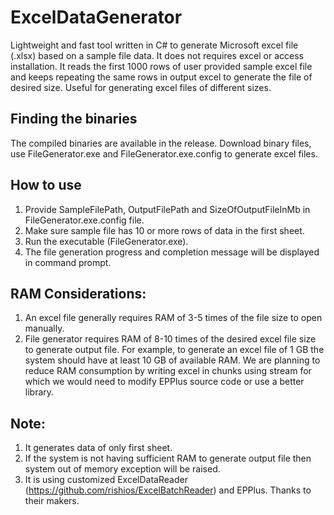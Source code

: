 ExcelDataGenerator
==================

Lightweight and fast tool written in C# to generate Microsoft excel file (.xlsx) based on a sample file data. It does not requires excel or access installation.
It reads the first 1000 rows of user provided sample excel file and keeps repeating the same rows in output excel to generate the file of desired size.
Useful for generating excel files of different sizes.

## Finding the binaries
The compiled binaries are available in the release. Download binary files, use
FileGenerator.exe and FileGenerator.exe.config to generate excel files.

## How to use
1. Provide SampleFilePath, OutputFilePath and SizeOfOutputFileInMb in FileGenerator.exe.config file.
2. Make sure sample file has 10 or more rows of data in the first sheet.
3. Run the executable (FileGenerator.exe).
4. The file generation progress and completion message will be displayed in command prompt.

## RAM Considerations:
1. An excel file generally requires RAM of 3-5 times of the file size to open manually.
2. File generator requires RAM of 8-10 times of the desired excel file size to generate output file. For example, to generate an excel file of 1 GB the system should have at least 10 GB of available RAM.
   We are planning to reduce RAM consumption by writing excel in chunks using stream for which we would need to modify EPPlus source code or use a better library.

## Note:
1. It generates data of only first sheet.
2. If the system is not having sufficient RAM to generate output file then system out of memory exception will be raised.
3. It is using customized ExcelDataReader (https://github.com/rishios/ExcelBatchReader) and EPPlus. Thanks to their makers.